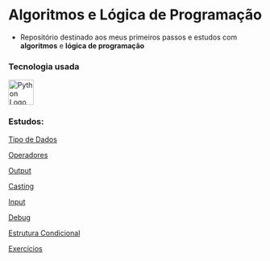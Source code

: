 # Algoritmos e Lógica de Programação

- Repositório destinado aos meus primeiros passos e estudos com <b>algoritmos</b> e <b>lógica de programação</b>

### Tecnologia usada
<img src="https://upload.wikimedia.org/wikipedia/commons/c/c3/Python-logo-notext.svg" alt="Python Logo" width="50" height="50">

### Estudos:
[Tipo de Dados](./doc/data_type/index.md)

[Operadores](./doc/operators/index.md)

[Output](./doc/output/index.md)

[Casting](./doc/casting/)

[Input](./doc/input/index.md)

[Debug](./doc/debug/index.md)

[Estrutura Condicional](./doc/structure_conditional/index.md)

[Exercícios](./exercises/)



